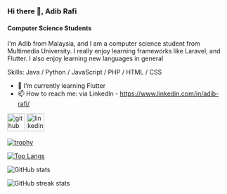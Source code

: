 ### Hi there 👋, Adib Rafi
#### Computer Science Students
I'm Adib from Malaysia, and I am a computer science student from Multimedia University. I really enjoy learning frameworks like Laravel, and Flutter. I also enjoy learning new languages in general

Skills: Java / Python / JavaScript / PHP / HTML / CSS

- 🌱 I’m currently learning Flutter 
- 📫 How to reach me: via Linkedln - https://www.linkedin.com/in/adib-rafi/ 


[<img src='https://cdn.jsdelivr.net/npm/simple-icons@3.0.1/icons/github.svg' alt='github' height='40'>](https://github.com/AdibRafi)  [<img src='https://cdn.jsdelivr.net/npm/simple-icons@3.0.1/icons/linkedin.svg' alt='linkedin' height='40'>](https://www.linkedin.com/in/https://www.linkedin.com/in/adib-rafi//)  

[![trophy](https://github-profile-trophy.vercel.app/?username=AdibRafi)](https://github.com/ryo-ma/github-profile-trophy)

[![Top Langs](https://github-readme-stats.vercel.app/api/top-langs/?username=AdibRafi)](https://github.com/anuraghazra/github-readme-stats)

![GitHub stats](https://github-readme-stats.vercel.app/api?username=AdibRafi&show_icons=true&count_private=true)  

![GitHub streak stats](https://github-readme-streak-stats.herokuapp.com/?user=AdibRafi)  

